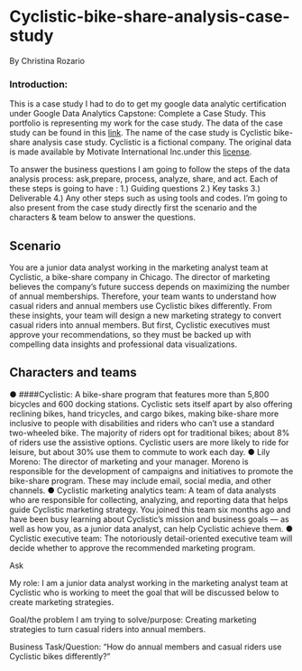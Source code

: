 # Cyclistic-bike-share-analysis-case-study
By Christina Rozario
### **Introduction:**

This is a case study I had to do to get my google data analytic certification under Google Data Analytics Capstone: Complete a Case Study. This portfolio is representing my work for the case study. The data of the case study can be found in this [link](https://divvy-tripdata.s3.amazonaws.com/index.html). The name of the case study is Cyclistic bike-share analysis case study. Cyclistic is a fictional company. The original data is made available by Motivate International Inc.under this [license](https://ride.divvybikes.com/data-license-agreement). 

To answer the business questions I am going to follow the steps of the data analysis process: ask,prepare, process, analyze, share, and act. Each of these steps is going to have : 1.) Guiding questions 2.) Key tasks 3.) Deliverable 4.) Any other steps such as using tools and codes. I’m going to also present from the case study directly first the scenario and the characters & team below to answer the questions. 

## Scenario
You are a junior data analyst working in the marketing analyst team at Cyclistic, a bike-share company in Chicago. The director of marketing believes the company’s future success depends on maximizing the number of annual memberships. Therefore, your team wants to understand how casual riders and annual members use Cyclistic bikes differently. From these insights,
your team will design a new marketing strategy to convert casual riders into annual members. But first, Cyclistic executives must approve your recommendations, so they must be backed up with compelling data insights and professional data visualizations.

## Characters and teams
● ####Cyclistic: A bike-share program that features more than 5,800 bicycles and 600 docking stations. Cyclistic sets itself apart by also offering reclining bikes, hand tricycles, and cargo bikes, making bike-share more inclusive to people with disabilities and riders who can’t use a standard two-wheeled bike. The majority of riders opt for traditional bikes; about 8% of riders use the assistive options. Cyclistic users are more likely to ride for leisure, but about 30% use them to commute to work each day.
● Lily Moreno: The director of marketing and your manager. Moreno is responsible for the development of campaigns and initiatives to promote the bike-share program. These may include email, social media, and other channels.
● Cyclistic marketing analytics team: A team of data analysts who are responsible for collecting, analyzing, and reporting data that helps guide Cyclistic marketing strategy. You joined this team six months ago and have been busy learning about Cyclistic’s mission and business goals — as well as how you, as a junior data analyst, can help Cyclistic achieve them.
● Cyclistic executive team: The notoriously detail-oriented executive team will decide whether to approve the recommended marketing program.





Ask 

My role: I am a junior data analyst working in the marketing analyst team at Cyclistic who is working to meet the goal that will be discussed below to create marketing strategies. 

Goal/the problem I am trying to solve/purpose: 
Creating marketing strategies to turn casual riders into annual members. 

Business Task/Question: 
“How do annual members and casual riders use Cyclistic bikes differently?”

